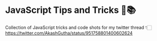 # JavaScript Tips and Tricks 🔖📚

Collection of JavaScript tricks and code shots for my twitter thread 👇🏻
https://twitter.com/AkashGutha/status/951758801400602624

